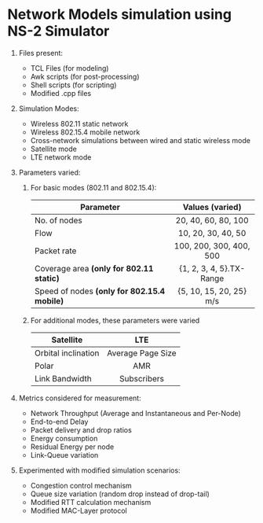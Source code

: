# Network Models simulation using NS-2 Simulator
<!-- OL -->
1. Files present:
    <!-- UL -->
    * TCL Files (for modeling)
    * Awk scripts (for post-processing)
    * Shell scripts (for scripting)
    * Modified .cpp files

2. Simulation Modes:
    <!-- UL -->
    * Wireless 802.11 static network
    * Wireless 802.15.4 mobile network
    * Cross-network simulations between wired and static wireless mode
    * Satellite mode
    * LTE network mode
  
3. Parameters varied:
    <!-- OL -->

    1. For basic modes (802.11 and 802.15.4):

          | Parameter			  |      Values (varied)		  |
          |---------------------|:-----------------------------:|
          | No. of nodes		  |20, 40, 60, 80, 100|
          | Flow   |10, 20, 30, 40, 50|
          | Packet rate    |100, 200, 300, 400, 500|
          | Coverage area **(only for 802.11 static)**    |{1, 2, 3, 4, 5}.TX-Range|
          | Speed of nodes **(only for 802.15.4 mobile)**    |{5, 10, 15, 20, 25} m/s|


    2. For additional modes, these parameters were varied

          | Satellite			  |      LTE		  |
          |---------------------|:-----------------------------:|
          |Orbital inclination|Average Page Size|
          |Polar|AMR|
          |Link Bandwidth|Subscribers|
  
  
  

4. Metrics considered for measurement:
    <!-- UL -->

    * Network Throughput (Average and Instantaneous and Per-Node)
    * End-to-end Delay
    * Packet delivery and drop ratios
    * Energy consumption
    * Residual Energy per node
    * Link-Queue variation

5. Experimented with modified simulation scenarios: 
    <!-- UL -->

    * Congestion control mechanism
    * Queue size variation (random drop instead of drop-tail)
    * Modified RTT calculation mechanism
    * Modified MAC-Layer protocol
